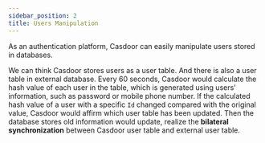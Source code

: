 ```yaml
---
sidebar_position: 2
title: Users Manipulation
---
```


As an authentication platform, Casdoor can easily manipulate users stored in databases.

We can think Casdoor stores users as a user table. And there is also a user table in external database. Every 60 seconds, Casdoor would calculate the hash value of each user in the table, which is generated using users' information, such as password or mobile phone number. If the calculated hash value of a user with a specific `Id` changed compared with the original value, Casdoor would affirm which user table has been updated. Then the database stores old information would update, realize the **bilateral synchronization** between Casdoor user table and external user table.